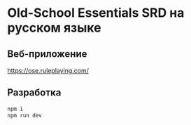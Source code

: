 # Old-School Essentials SRD на русском языке

## Веб-приложение

https://ose.ruleplaying.com/

## Разработка

```bash
npm i
npm run dev
```

